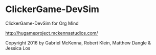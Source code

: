 # ClickerGame-DevSim
ClickerGame-DevSim for Org Mind

http://hugameproject.mckennastudios.com/



Copyright 2016 by Gabriel McKenna, Robert Klein, Matthew Dangle & Jessica Los
